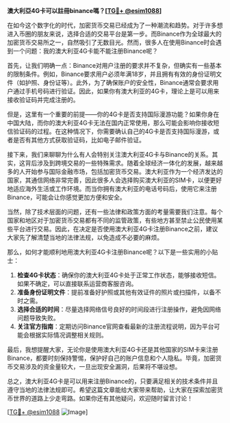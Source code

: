**澳大利亞4G卡可以註冊binance嗎？[[TG💪+ @esim1088](https://t.me/s/esim1088)]**

在如今这个数字化的时代，加密货币交易已经成为了一种潮流和趋势。对于许多想进入币圈的朋友来说，选择合适的交易平台是第一步。而Binance作为全球最大的加密货币交易所之一，自然吸引了无数目光。然而，很多人在使用Binance时会遇到一个问题：我的澳大利亚4G卡能不能注册Binance呢？

首先，让我们明确一点：Binance对用户注册的要求并不复杂，但确实有一些基本的限制条件。例如，Binance要求用户必须年满18岁，并且拥有有效的身份证明文件（如护照、身份证等）。此外，为了确保账户的安全性，Binance通常会要求用户通过手机号码进行验证。因此，如果你有澳大利亚的4G卡，理论上是可以用来接收验证码并完成注册的。

但是，这里有一个重要的前提——你的4G卡是否支持国际漫游功能？如果你身在中国大陆，而你的澳大利亚4G卡无法在国内正常使用，那么可能会影响你接收短信验证码的过程。在这种情况下，你需要确认自己的4G卡是否支持国际漫游，或者是否有其他方式获取验证码，比如电子邮件验证。

接下来，我们来聊聊为什么有人会特别关注澳大利亚4G卡与Binance的关系。其实，这背后涉及到跨境交易的一些特殊需求。随着全球经济一体化的发展，越来越多的人开始参与国际金融市场，包括加密货币交易。澳大利亚作为一个经济发达的国家，其通信网络非常完善，因此很多人会选择购买澳大利亚的SIM卡，以便更好地适应海外生活或工作环境。而当你拥有澳大利亚的电话号码后，使用它来注册Binance，可能会让你感觉更加方便和安全。

当然，除了技术层面的问题，还有一些法律和政策方面的考量需要我们注意。每个国家和地区对于加密货币交易都有不同的监管政策，有些地方甚至禁止公民使用某些平台进行交易。因此，在决定是否使用澳大利亚4G卡注册Binance之前，建议大家先了解清楚当地的法律法规，以免造成不必要的麻烦。

那么，如何才能顺利地用澳大利亚4G卡注册Binance呢？以下是一些实用的小贴士：

1. **检查4G卡状态**：确保你的澳大利亚4G卡处于正常工作状态，能够接收短信。如果不确定，可以直接联系运营商客服咨询。
2. **准备身份证明文件**：提前准备好护照或其他有效证件的照片或扫描件，以备不时之需。
3. **选择合适的时间**：尽量选择网络信号良好的时间段进行注册操作，避免因网络问题导致失败。
4. **关注官方指南**：定期访问Binance官网查看最新的注册流程说明，因为平台可能会根据实际情况调整相关规则。

最后，我想提醒大家，无论你是使用澳大利亚4G卡还是其他国家的SIM卡来注册Binance，都要时刻保持警惕，保护好自己的账户信息和个人隐私。毕竟，加密货币交易涉及的资金量较大，一旦出现安全漏洞，后果将不堪设想。

总之，澳大利亚4G卡是可以用来注册Binance的，只要满足相关的技术条件并且遵守当地的法律法规即可。希望这篇文章能给大家带来帮助，让大家在探索加密货币世界的道路上少走弯路。如果你还有其他疑问，欢迎随时留言讨论！

[[TG💪+ @esim1088](https://t.me/s/esim1088) ![Image](https://i.postimg.cc/4NQfJmqS/Snipaste-2025-05-13-00-14-12.png)]